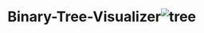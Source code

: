# Binary-Tree-Visualizer![tree](https://user-images.githubusercontent.com/95023008/217998483-023bde99-7cc4-44f8-bb79-c65a9e0d22e2.gif)
